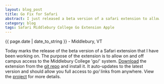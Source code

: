 ```yaml
---
layout: blog_post
title: Go Fix for Safari
abstract: I just released a beta version of a safari extension to allow on and off campus access to the 'go/' system implemented by Middlebury College.
category: blog
tags: Safari Middlebury College Go Extension Apple
---
```


{{ page.date | date_to_string }} - Middlebury, VT

Today marks the release of the beta version of a Safari extension that I have been working on. The purpose of the extension is to allow on and off campus access to the Middlebury College 'go/' system. [Download](https://raw.github.com/tnbeatty/Middlebury-Go-Fix/master/Middlebury%20Go%20Fix.safariextz) the extension from the [git repo](https://github.com/tnbeatty/Middlebury-Go-Fix) and install it. It auto-updates to the latest version and should allow you full access to *go/* links from anywhere. View the [project](/projects/2012/10/27/go-for-safari.html) for more details.